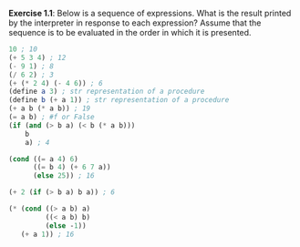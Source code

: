 **Exercise 1.1**: Below is a sequence of expressions. 
What is the result printed by the interpreter in response 
to each expression? Assume that the sequence is to be 
evaluated in the order in which it is presented.

```scheme
10 ; 10 
(+ 5 3 4) ; 12
(- 9 1) ; 8
(/ 6 2) ; 3
(+ (* 2 4) (- 4 6)) ; 6
(define a 3) ; str representation of a procedure
(define b (+ a 1)) ; str representation of a procedure
(+ a b (* a b)) ; 19
(= a b) ; #f or False
(if (and (> b a) (< b (* a b)))
    b
    a) ; 4

(cond ((= a 4) 6)
      ((= b 4) (+ 6 7 a))
      (else 25)) ; 16

(+ 2 (if (> b a) b a)) ; 6

(* (cond ((> a b) a)
         ((< a b) b)
         (else -1))
   (+ a 1)) ; 16
```